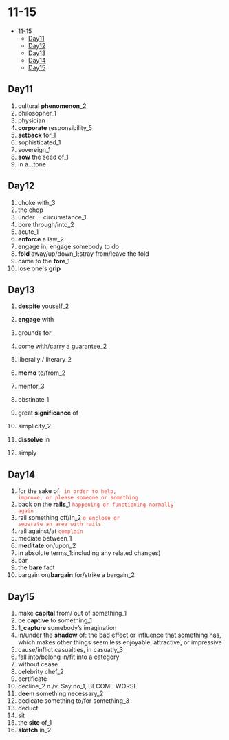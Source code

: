 # 11-15

- [11-15](#11-15)
  - [Day11](#day11)
  - [Day12](#day12)
  - [Day13](#day13)
  - [Day14](#day14)
  - [Day15](#day15)

## Day11

1. cultural **phenomenon**_2
2. philosopher_1
3. physician
4. **corporate** responsibility_5
5. **setback** for_1
6. sophisticated_1
7. sovereign_1
8. **sow** the seed of_1
9. in a...tone

## Day12

1. choke with_3
2. the chop
3. under ... circumstance_1
4. bore through/into_2
5. acute_1
6. **enforce** a law_2
7. engage in; engage somebody to do
8. **fold** away/up/down_1;stray from/leave the fold
9. came to the **fore**_1
10. lose one's **grip**

## Day13

1. **despite** youself_2
2. **engage** with
3. grounds for
4. come with/carry a guarantee_2

5. liberally / literary_2
6. **memo** to/from_2
7. mentor_3
8. obstinate_1
9. great **significance** of
10. simplicity_2
11. **dissolve** in
12. simply

## Day14

1. for the sake of <code style="color:#ea4335"> in order to help, improve, or please someone or something</code>
2. back on the **rails**_1 <code style="color:#ea4335">happening or functioning normally again</code>
3. rail something off/in_2 <code style="color:#ea4335">o enclose or separate an area with rails </code>
4. rail against/at <code style="color:#ea4335">complain</code>
5. mediate between_1
6. **meditate** on/upon_2
7. in absolute terms_1:including any related changes)
8. bar
9. the **bare** fact
10. bargain on/**bargain** for/strike a bargain_2

## Day15

1. make **capital** from/ out of something_1
2. be **captive** to something_1
3. 1_**capture** somebody’s imagination
4. in/under the **shadow** of:  the bad effect or influence that something has, which makes other things seem less enjoyable, attractive, or impressive
5. cause/inflict casualties, in casuatly_3
6. fall into/belong in/fit into a category
7. without cease
8. celebrity chef_2
9. certificate
10. decline_2 n./v. Say no_1, BECOME WORSE
11. **deem** something necessary_2
12. dedicate something to/for something_3
13. deduct
14. sit
15. the **site** of_1
16. **sketch** in_2
